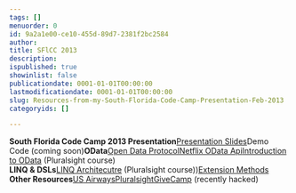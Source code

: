 ```yaml
---
tags: []
menuorder: 0
id: 9a2a1e00-ce10-455d-89d7-2381f2bc2584
author: 
title: SFlCC 2013
description: 
ispublished: true
showinlist: false
publicationdate: 0001-01-01T00:00:00
lastmodificationdate: 0001-01-01T00:00:00
slug: Resources-from-my-South-Florida-Code-Camp-Presentation-Feb-2013
categoryids: []

---
```

**South Florida Code Camp 2013 Presentation**[Presentation Slides](http://sdrv.ms/WUWy8E)Demo Code (coming soon)**OData**[Open Data Protocol](http://www.odata.org/)[Netflix OData Api](http://developer.netflix.com/docs/oData_Catalog)[Introduction to OData](http://pluralsight.com/training/courses/TableOfContents?courseName=odata-introduction&amp;highlight=matt-milner_odata-introduction*9,10,0,1,3,5,11,2,4,6,7,8!matt-milner_odata-writing-services*0,5,7,3,6!matt-milner_odata-consuming-services*0,8,10,9#odata-introduction) (Pluralsight course)  
**LINQ & DSLs**[LINQ Architecutre](http://pluralsight.com/training/courses/TableOfContents?courseName=linq-architecture&amp;highlight=) (Pluralsight course))[Extension Methods](http://msdn.microsoft.com/en-us/library/bb383977.aspx)  
**Other Resources**[US Airways](http://www.usairways.com/careers)[Pluralsight](http://pluralsight.com)[GiveCamp](http://givecamp.org) (recently hacked)
